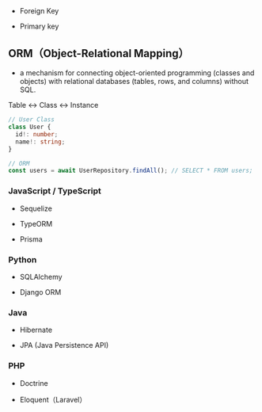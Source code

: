 ## 

* Foreign Key

* Primary key

## ORM（Object-Relational Mapping）
* a mechanism for connecting  object-oriented programming (classes and objects) with  relational databases (tables, rows, and columns) without SQL.

Table ↔ Class ↔ Instance

```ts
// User Class
class User {
  id!: number;
  name!: string;
}

// ORM
const users = await UserRepository.findAll(); // SELECT * FROM users;
```


### JavaScript / TypeScript

* Sequelize

* TypeORM

* Prisma

### Python

* SQLAlchemy

* Django ORM

### Java

* Hibernate

* JPA (Java Persistence API)

### PHP

* Doctrine

* Eloquent（Laravel）
